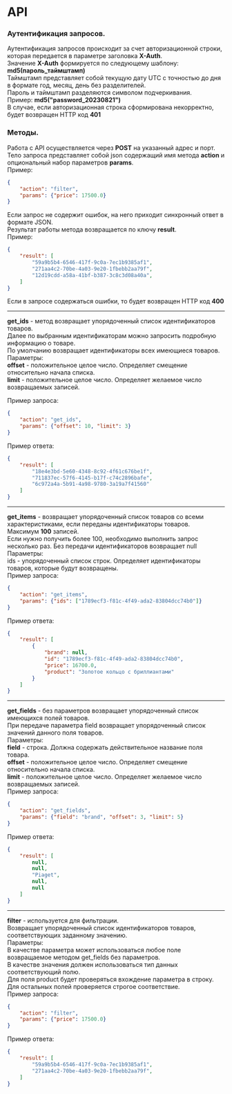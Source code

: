 # API

### Аутентификация запросов.

Аутентификация запросов происходит за счет авторизационной строки, которая передается в параметре заголовка **X-Auth**.  
Значение **X-Auth** формируется по следующему шаблону: **md5(пароль_таймштамп)**  
Таймштамп представляет собой текущую дату UTC с точностью до дня в формате год, месяц, день без разделителей.  
Пароль и таймштамп разделяются символом подчеркивания.  
Пример: **md5("password_20230821")**  
В случае, если авторизационная строка сформирована некорректно, будет возвращен HTTP код **401**

### Методы.

Работа с API осуществляется через **POST** на указанный адрес и порт.  
Тело запроса представляет собой json содержащий имя метода **action** и опциональный набор параметров **params**.  
Пример:
```json
{
	"action": "filter",
	"params": {"price": 17500.0}
}
```
Если запрос не содержит ошибок, на него приходит синхронный ответ в формате JSON.  
Результат работы метода возвращается по ключу **result**.  
Пример:
```json
{
    "result": [
        "59a9b5b4-6546-417f-9c0a-7ec1b9385af1",
        "271aa4c2-70be-4a03-9e20-1fbebb2aa79f",
        "12d19cdd-a58a-41bf-b387-3c8c3d08a40a",
    ]
}
```
Если в запросе содержаться ошибки, то будет возвращен HTTP код **400**

<hr/>

**get_ids** - метод возвращает упорядоченный список идентификаторов товаров.  
Далее по выбранным идентификаторам можно запросить подробную информацию о товаре.  
По умолчанию возвращает идентификаторы всех имеющиеся товаров.  
Параметры:  
**offset** - положительное целое число. Определяет смещение относительно начала списка.  
**limit** - положительное целое число. Определяет желаемое число возвращаемых записей.  

Пример запроса:
```json
{
	"action": "get_ids",
	"params": {"offset": 10, "limit": 3}
}
```

Пример ответа:
```json
{
    "result": [
        "18e4e3bd-5e60-4348-8c92-4f61c676be1f",
        "711837ec-57f6-4145-b17f-c74c2896bafe",
        "6c972a4a-5b91-4a98-9780-3a19a7f41560"
    ]
}
```

<hr/>

**get_items** - возвращает упорядоченный список товаров со всеми характеристиками, если переданы идентификаторы товаров.  
Максимум **100** записей.  
Если нужно получить более 100, необходимо выполнить запрос несколько раз. Без передачи идентификаторов возвращает null  
Параметры:  
ids - упорядоченный список строк. Определяет идентификаторы товаров, которые будут возвращены.  
Пример запроса:
```json
{
    "action": "get_items",
    "params": {"ids": ["1789ecf3-f81c-4f49-ada2-83804dcc74b0"]}
}
```

Пример ответа:
```json
{
    "result": [
        {
            "brand": null,
            "id": "1789ecf3-f81c-4f49-ada2-83804dcc74b0",
            "price": 16700.0,
            "product": "Золотое кольцо с бриллиантами"
        }
    ]
}
```

<hr/>

**get_fields** - без параметров возвращает упорядоченный список имеющихся полей товаров.  
При передаче параметра field возвращает упорядоченный список значений данного поля товаров.  
Параметры:  
**field** - строка. Должна содержать действительное название поля товара.  
**offset** - положительное целое число. Определяет смещение относительно начала списка.  
**limit** - положительное целое число. Определяет желаемое число возвращаемых записей.  
Пример запроса:
```json
{
    "action": "get_fields",
    "params": {"field": "brand", "offset": 3, "limit": 5}
}
```

Пример ответа:
```json
{
    "result": [
        null,
        null,
        "Piaget",
        null,
        null
    ]
}
```

<hr/>

**filter** - используется для фильтрации.  
Возвращает упорядоченный список идентификаторов товаров, соответствующих заданному значению.  
Параметры:  
В качестве параметра может использоваться любое поле возвращаемое методом get_fields без параметров.  
В качестве значения должен использоваться тип данных соответствующий полю.  
Для поля product будет проверяться вхождение параметра в строку.  
Для остальных полей проверяется строгое соответствие.  
Пример запроса:
```json
{
    "action": "filter",
    "params": {"price": 17500.0}
}
```

Пример ответа:
```json
{
    "result": [
        "59a9b5b4-6546-417f-9c0a-7ec1b9385af1",
        "271aa4c2-70be-4a03-9e20-1fbebb2aa79f",
    ]
}
```